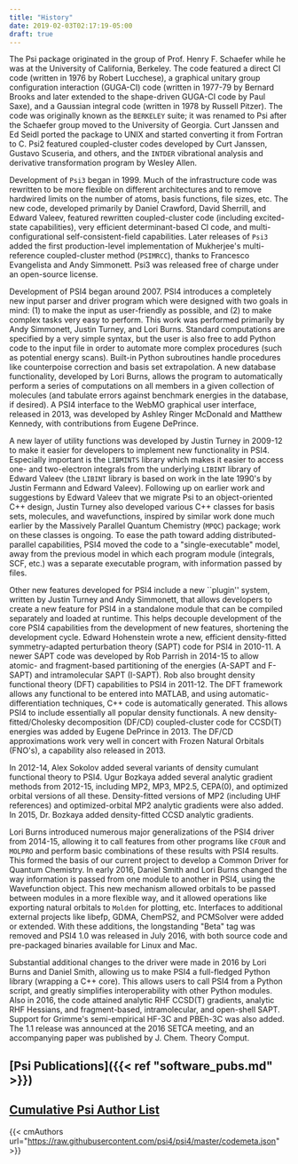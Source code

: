 ```yaml
---
title: "History"
date: 2019-02-03T02:17:19-05:00
draft: true
---
```


The Psi package originated in the group of Prof. Henry F. Schaefer while
he was at the University of California, Berkeley. The code featured a
direct CI code (written in 1976 by Robert Lucchese), a graphical unitary
group configuration interaction (GUGA-CI) code (written in 1977-79 by
Bernard Brooks and later extended to the shape-driven GUGA-CI code by Paul
Saxe), and a Gaussian integral code (written in 1978 by Russell Pitzer).
The code was originally known as the `BERKELEY` suite; it was renamed to
Psi after the Schaefer group moved to the University of Georgia. Curt
Janssen and Ed Seidl ported the package to UNIX and started converting it
from Fortran to C. Psi2 featured coupled-cluster codes developed by Curt
Janssen, Gustavo Scuseria, and others, and the `INTDER` vibrational
analysis and derivative transformation program by Wesley Allen.

Development of `Psi3` began in 1999. Much of the infrastructure code was
rewritten to be more flexible on different architectures and to remove
hardwired limits on the number of atoms, basis functions, file sizes, etc.
The new code, developed primarily by Daniel Crawford, David Sherrill, and
Edward Valeev, featured rewritten coupled-cluster code (including
excited-state capabilities), very efficient determinant-based CI code, and
multi-configurational self-consistent-field capabilities. Later releases
of `Psi3` added the first production-level implementation of Mukherjee's
multi-reference coupled-cluster method (`PSIMRCC`), thanks to Francesco
Evangelista and Andy Simmonett. Psi3 was released free of charge under an
open-source license.

Development of PSI4 began around 2007. PSI4 introduces a completely new
input parser and driver program which were designed with two goals in
mind: (1) to make the input as user-friendly as possible, and (2) to make
complex tasks very easy to perform. This work was performed primarily by
Andy Simmonett, Justin Turney, and Lori Burns. Standard computations are
specified by a very simple syntax, but the user is also free to add Python
code to the input file in order to automate more complex procedures (such
as potential energy scans). Built-in Python subroutines handle procedures
like counterpoise correction and basis set extrapolation. A new database
functionality, developed by Lori Burns, allows the program to
automatically perform a series of computations on all members in a given
collection of molecules (and tabulate errors against benchmark energies in
the database, if desired). A PSI4 interface to the WebMO graphical user
interface, released in 2013, was developed by Ashley Ringer McDonald and
Matthew Kennedy, with contributions from Eugene DePrince.

A new layer of utility functions was developed by Justin Turney in 2009-12
to make it easier for developers to implement new functionality in PSI4.
Especially important is the `LIBMINTS` library which makes it easier to
access one- and two-electron integrals from the underlying `LIBINT`
library of Edward Valeev (the `LIBINT` library is based on work in the
late 1990's by Justin Fermann and Edward Valeev). Following up on earlier
work and suggestions by Edward Valeev that we migrate Psi to an
object-oriented C++ design, Justin Turney also developed various C++
classes for basis sets, molecules, and wavefunctions, inspired by similar
work done much earlier by the Massively Parallel Quantum Chemistry
(`MPQC`) package; work on these classes is ongoing. To ease the path
toward adding distributed-parallel capabilities, PSI4 moved the code to a
"single-executable" model, away from the previous model in which each
program module (integrals, SCF, etc.) was a separate executable program,
with information passed by files.

Other new features developed for PSI4 include a new ``plugin'' system,
written by Justin Turney and Andy Simmonett, that allows developers to
create a new feature for PSI4 in a standalone module that can be compiled
separately and loaded at runtime. This helps decouple development of the
core PSI4 capabilities from the development of new features, shortening
the development cycle. Edward Hohenstein wrote a new, efficient
density-fitted symmetry-adapted perturbation theory (SAPT) code for PSI4
in 2010-11. A newer SAPT code was developed by Rob Parrish in 2014-15 to
allow atomic- and fragment-based partitioning of the energies (A-SAPT and
F-SAPT) and intramolecular SAPT (I-SAPT). Rob also brought density
functional theory (DFT) capabilities to PSI4 in 2011-12. The DFT framework
allows any functional to be entered into MATLAB, and using
automatic-differentiation techniques, C++ code is automatically generated.
This allows PSI4 to include essentially all popular density functionals. A
new density-fitted/Cholesky decomposition (DF/CD) coupled-cluster code for
CCSD(T) energies was added by Eugene DePrince in 2013. The DF/CD
approximations work very well in concert with Frozen Natural Orbitals
(FNO's), a capability also released in 2013.

In 2012-14, Alex Sokolov added several variants of density cumulant
functional theory to PSI4. Ugur Bozkaya added several analytic gradient
methods from 2012-15, including MP2, MP3, MP2.5, CEPA(0), and optimized
orbital versions of all these. Density-fitted versions of MP2 (including
UHF references) and optimized-orbital MP2 analytic gradients were also
added. In 2015, Dr. Bozkaya added density-fitted CCSD analytic gradients.

Lori Burns introduced numerous major generalizations of the PSI4 driver
from 2014-15, allowing it to call features from other programs like
`CFOUR` and `MOLPRO` and perform basic combinations of these results with
PSI4 results. This formed the basis of our current project to develop a
Common Driver for Quantum Chemistry. In early 2016, Daniel Smith and Lori
Burns changed the way information is passed from one module to another in
PSI4, using the Wavefunction object. This new mechanism allowed orbitals
to be passed between modules in a more flexible way, and it allowed
operations like exporting natural orbitals to `Molden` for plotting, etc.
Interfaces to additional external projects like libefp, GDMA, ChemPS2, and
PCMSolver were added or extended. With these additions, the longstanding
"Beta" tag was removed and PSI4 1.0 was released in July 2016, with both
source code and pre-packaged binaries available for Linux and Mac.

Substantial additional changes to the driver were made in 2016 by Lori
Burns and Daniel Smith, allowing us to make PSI4 a full-fledged Python
library (wrapping a C++ core). This allows users to call PSI4 from a
Python script, and greatly simplifies interoperability with other Python
modules. Also in 2016, the code attained analytic RHF CCSD(T) gradients,
analytic RHF Hessians, and fragment-based, intramolecular, and open-shell
SAPT. Support for Grimme's semi-empirical HF-3C and PBEh-3C was also
added. The 1.1 release was announced at the 2016 SETCA meeting, and an
accompanying paper was published by J. Chem. Theory Comput.

## [Psi Publications]({{< ref "software_pubs.md" >}})

## [Cumulative Psi Author List](https://github.com/psi4/psi4/blob/master/codemeta.json)

{{< cmAuthors url="https://raw.githubusercontent.com/psi4/psi4/master/codemeta.json" >}}

